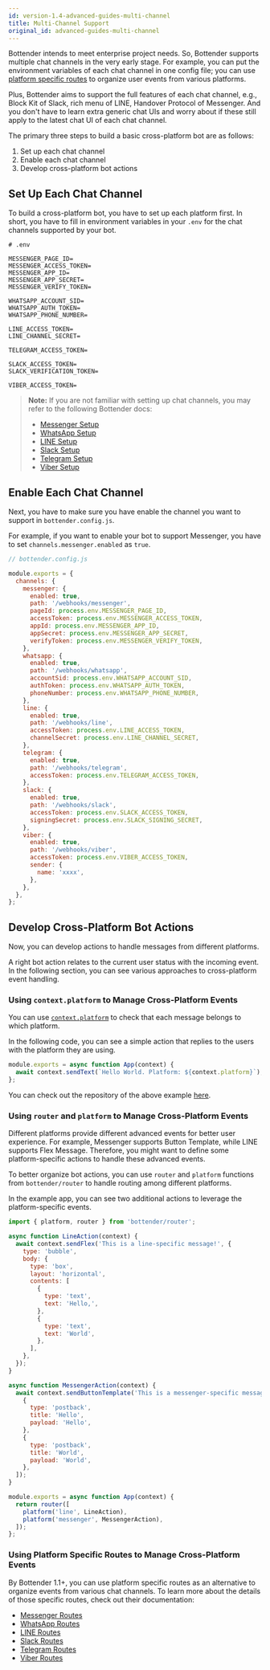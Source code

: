 ```yaml
---
id: version-1.4-advanced-guides-multi-channel
title: Multi-Channel Support
original_id: advanced-guides-multi-channel
---
```


Bottender intends to meet enterprise project needs. So, Bottender supports multiple chat channels in the very early stage. For example, you can put the environment variables of each chat channel in one config file; you can use [platform specific routes](the-basics-routing.md#platform-specific-routes) to organize user events from various platforms.

Plus, Bottender aims to support the full features of each chat channel, e.g., Block Kit of Slack, rich menu of LINE, Handover Protocol of Messenger. And you don't have to learn extra generic chat UIs and worry about if these still apply to the latest chat UI of each chat channel.

The primary three steps to build a basic cross-platform bot are as follows:

1. Set up each chat channel
2. Enable each chat channel
3. Develop cross-platform bot actions

## Set Up Each Chat Channel

To build a cross-platform bot, you have to set up each platform first. In short, you have to fill in environment variables in your `.env` for the chat channels supported by your bot.

```
# .env

MESSENGER_PAGE_ID=
MESSENGER_ACCESS_TOKEN=
MESSENGER_APP_ID=
MESSENGER_APP_SECRET=
MESSENGER_VERIFY_TOKEN=

WHATSAPP_ACCOUNT_SID=
WHATSAPP_AUTH_TOKEN=
WHATSAPP_PHONE_NUMBER=

LINE_ACCESS_TOKEN=
LINE_CHANNEL_SECRET=

TELEGRAM_ACCESS_TOKEN=

SLACK_ACCESS_TOKEN=
SLACK_VERIFICATION_TOKEN=

VIBER_ACCESS_TOKEN=
```

> **Note:** If you are not familiar with setting up chat channels, you may refer to the following Bottender docs:
>
> - [Messenger Setup](channel-messenger-setup.md)
> - [WhatsApp Setup](channel-whatsapp-setup.md)
> - [LINE Setup](channel-line-setup.md)
> - [Slack Setup](channel-slack-setup.md)
> - [Telegram Setup](channel-telegram-setup.md)
> - [Viber Setup](channel-viber-setup.md)

## Enable Each Chat Channel

Next, you have to make sure you have enable the channel you want to support in `bottender.config.js`.

For example, if you want to enable your bot to support Messenger, you have to set `channels.messenger.enabled` as `true`.

```js
// bottender.config.js

module.exports = {
  channels: {
    messenger: {
      enabled: true,
      path: '/webhooks/messenger',
      pageId: process.env.MESSENGER_PAGE_ID,
      accessToken: process.env.MESSENGER_ACCESS_TOKEN,
      appId: process.env.MESSENGER_APP_ID,
      appSecret: process.env.MESSENGER_APP_SECRET,
      verifyToken: process.env.MESSENGER_VERIFY_TOKEN,
    },
    whatsapp: {
      enabled: true,
      path: '/webhooks/whatsapp',
      accountSid: process.env.WHATSAPP_ACCOUNT_SID,
      authToken: process.env.WHATSAPP_AUTH_TOKEN,
      phoneNumber: process.env.WHATSAPP_PHONE_NUMBER,
    },
    line: {
      enabled: true,
      path: '/webhooks/line',
      accessToken: process.env.LINE_ACCESS_TOKEN,
      channelSecret: process.env.LINE_CHANNEL_SECRET,
    },
    telegram: {
      enabled: true,
      path: '/webhooks/telegram',
      accessToken: process.env.TELEGRAM_ACCESS_TOKEN,
    },
    slack: {
      enabled: true,
      path: '/webhooks/slack',
      accessToken: process.env.SLACK_ACCESS_TOKEN,
      signingSecret: process.env.SLACK_SIGNING_SECRET,
    },
    viber: {
      enabled: true,
      path: '/webhooks/viber',
      accessToken: process.env.VIBER_ACCESS_TOKEN,
      sender: {
        name: 'xxxx',
      },
    },
  },
};
```

## Develop Cross-Platform Bot Actions

Now, you can develop actions to handle messages from different platforms.

A right bot action relates to the current user status with the incoming event. In the following section, you can see various approaches to cross-platform event handling.

### Using `context.platform` to Manage Cross-Platform Events

You can use [`context.platform`](api-context.md#platform) to check that each message belongs to which platform.

In the following code, you can see a simple action that replies to the users with the platform they are using.

```js
module.exports = async function App(context) {
  await context.sendText(`Hello World. Platform: ${context.platform}`);
};
```

You can check out the repository of the above example [here](https://github.com/Yoctol/bottender/tree/master/examples/multiple-channels).

### Using `router` and `platform` to Manage Cross-Platform Events

Different platforms provide different advanced events for better user experience. For example, Messenger supports Button Template, while LINE supports Flex Message. Therefore, you might want to define some platform-specific actions to handle these advanced events.

To better organize bot actions, you can use `router` and `platform` functions from `bottender/router` to handle routing among different platforms.

In the example app, you can see two additional actions to leverage the platform-specific events.

```js
import { platform, router } from 'bottender/router';

async function LineAction(context) {
  await context.sendFlex('This is a line-specific message!', {
    type: 'bubble',
    body: {
      type: 'box',
      layout: 'horizontal',
      contents: [
        {
          type: 'text',
          text: 'Hello,',
        },
        {
          type: 'text',
          text: 'World',
        },
      ],
    },
  });
}

async function MessengerAction(context) {
  await context.sendButtonTemplate('This is a messenger-specific message!', [
    {
      type: 'postback',
      title: 'Hello',
      payload: 'Hello',
    },
    {
      type: 'postback',
      title: 'World',
      payload: 'World',
    },
  ]);
}

module.exports = async function App(context) {
  return router([
    platform('line', LineAction),
    platform('messenger', MessengerAction),
  ]);
};
```

### Using Platform Specific Routes to Manage Cross-Platform Events

By Bottender 1.1+, you can use platform specific routes as an alternative to organize events from various chat channels. To learn more about the details of those specific routes, check out their documentation:

- [Messenger Routes](channel-messenger-routing.md)
- [WhatsApp Routes](channel-whatsapp-routing.md)
- [LINE Routes](channel-line-routing.md)
- [Slack Routes](channel-slack-routing.md)
- [Telegram Routes](channel-telegram-routing.md)
- [Viber Routes](channel-viber-routing.md)
